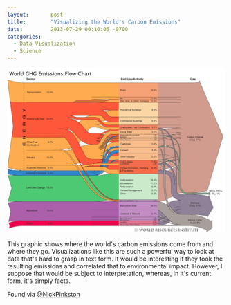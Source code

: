 ```yaml
---
layout:       post
title:        "Visualizing the World's Carbon Emissions"
date:         2013-07-29 00:10:05 -0700
categories:
  - Data Visualization
  - Science
---
```


 ![](/assets/import/8bfaff0c9b5e8ae7626c88986901663e.jpg)  

 This graphic shows where the world's carbon emissions come from and where they go. Visualizations like this are such a powerful way to look at data that's hard to grasp in text form. It would be interesting if they took the resulting emissions and correlated that to environmental impact. However, I suppose that would be subject to interpretation, whereas, in it's current form, it's simply facts. 

 Found via  [@NickPinkston](https://twitter.com/NickPinkston/status/361157264935100416)  
